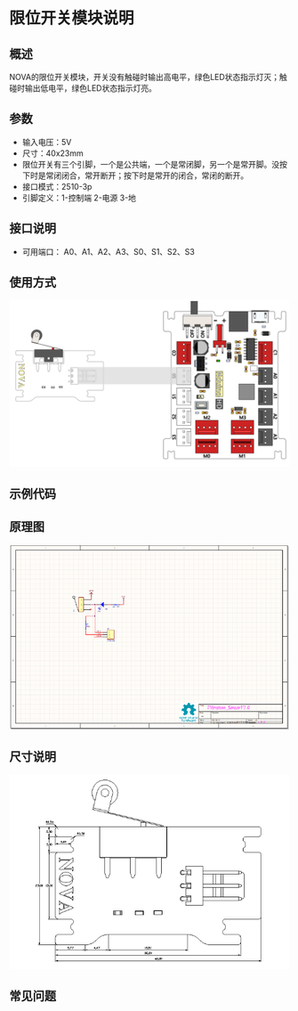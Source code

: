 # 限位开关模块说明

## 概述
NOVA的限位开关模块，开关没有触碰时输出高电平，绿色LED状态指示灯灭；触碰时输出低电平，绿色LED状态指示灯亮。

## 参数
- 输入电压：5V
- 尺寸：40x23mm
- 限位开关有三个引脚，一个是公共端，一个是常闭脚，另一个是常开脚。没按下时是常闭闭合，常开断开；按下时是常开的闭合，常闭的断开。
- 接口模式：2510-3p
- 引脚定义：1-控制端 2-电源 3-地

## 接口说明
- 可用端口： A0、A1、A2、A3、S0、S1、S2、S3

## 使用方式
![](./images/65.png)

## 示例代码

## 原理图
![](./images/130.png)

## 尺寸说明
![](./images/131.png)

## 常见问题
